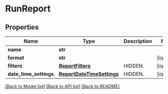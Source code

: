 # RunReport

## Properties
Name | Type | Description | Notes
------------ | ------------- | ------------- | -------------
**name** | **str** |  | 
**format** | **str** |  | [optional] 
**filters** | [**ReportFilters**](ReportFilters.md) | HIDDEN. | [optional] 
**date_time_settings** | [**ReportDateTimeSettings**](ReportDateTimeSettings.md) | HIDDEN. | [optional] 

[[Back to Model list]](../README.md#documentation-for-models) [[Back to API list]](../README.md#documentation-for-api-endpoints) [[Back to README]](../README.md)


